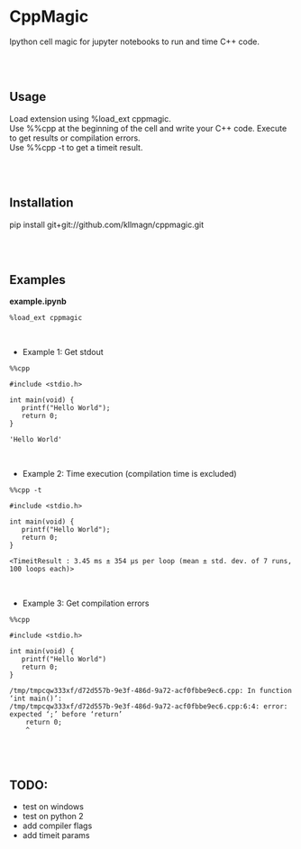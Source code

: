 CppMagic
=======
Ipython cell magic for jupyter notebooks to run and time C++ code.

<br><br>

Usage
--------
Load extension using %load_ext cppmagic.    
Use %%cpp at the beginning of the cell and write your C++ code. Execute to get results or compilation errors.   
Use %%cpp -t to get a timeit result.

<br><br>

Installation
--------
pip install git+git://github.com/kllmagn/cppmagic.git

<br><br>

Examples
------------
**example.ipynb**
```
%load_ext cppmagic
```

<br>

- Example 1: Get stdout

```
%%cpp

#include <stdio.h>

int main(void) {
   printf("Hello World");
   return 0;
}
```

```
'Hello World'
```

<br>

- Example 2: Time execution (compilation time is excluded)

```
%%cpp -t

#include <stdio.h>

int main(void) {
   printf("Hello World");
   return 0;
}
```
```
<TimeitResult : 3.45 ms ± 354 µs per loop (mean ± std. dev. of 7 runs, 100 loops each)>
```

<br>

- Example 3: Get compilation errors


```
%%cpp

#include <stdio.h>

int main(void) {
   printf("Hello World")
   return 0;
}

```
```
/tmp/tmpcqw333xf/d72d557b-9e3f-486d-9a72-acf0fbbe9ec6.cpp: In function ‘int main()’:
/tmp/tmpcqw333xf/d72d557b-9e3f-486d-9a72-acf0fbbe9ec6.cpp:6:4: error: expected ‘;’ before ‘return’
    return 0;
    ^
```

<br><br>

TODO:
--------
- test on windows
- test on python 2
- add compiler flags
- add timeit params


